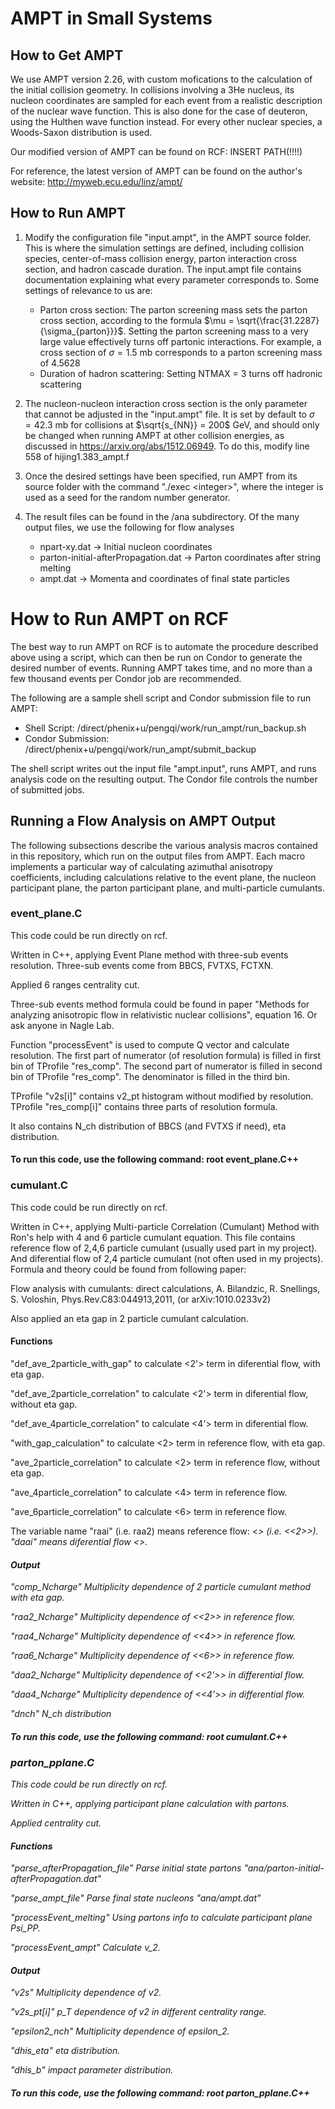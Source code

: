 # AMPT in Small Systems

## How to Get AMPT

We use AMPT version 2.26, with custom mofications to the calculation of the initial collision geometry. In collisions involving a 3He nucleus, its nucleon coordinates are sampled for each event from a realistic description of the nuclear wave function. This is also done for the case of deuteron, using the Hulthen wave function instead. For every other nuclear species, a Woods-Saxon distribution is used.

Our modified version of AMPT can be found on RCF: INSERT PATH(!!!!)

For reference, the latest version of AMPT can be found on the author's website:
http://myweb.ecu.edu/linz/ampt/

## How to Run AMPT
1. Modify the configuration file "input.ampt", in the AMPT source folder. This is where the simulation settings are defined, including collision species, center-of-mass collision energy, parton interaction cross section, and hadron cascade duration. The input.ampt file contains documentation explaining what every parameter corresponds to. Some settings of relevance to us are:
    + Parton cross section: The parton screening mass sets the parton cross section, according to the formula $\mu = \sqrt{\frac{31.2287}{\sigma_{parton}}}$. Setting the parton screening mass to a very large value effectively turns off partonic interactions. For example, a cross section of $\sigma=1.5$ mb corresponds to a parton screening mass of 4.5628
    + Duration of hadron scattering: Setting NTMAX = 3 turns off hadronic scattering

2. The nucleon-nucleon interaction cross section is the only parameter that cannot be adjusted in the "input.ampt" file. It is set by default to $\sigma = 42.3$ mb for collisions at $\sqrt{s_{NN}} = 200$ GeV, and should only be changed when running AMPT at other collision energies, as discussed in https://arxiv.org/abs/1512.06949. To do this, modify line 558 of hijing1.383_ampt.f

3. Once the desired settings have been specified, run AMPT from its source folder with the command "./exec $<$integer$>$", where the integer is used as a seed for the random number generator.

4. The result files can be found in the /ana subdirectory. Of the many output files, we use the following for flow analyses
    + npart-xy.dat $\rightarrow$ Initial nucleon coordinates
    + parton-initial-afterPropagation.dat $\rightarrow$ Parton coordinates after string melting
    + ampt.dat $\rightarrow$ Momenta and coordinates of final state particles

# How to Run AMPT on RCF

The best way to run AMPT on RCF is to automate the procedure described above using a script, which can then be run on Condor to generate the desired number of events. Running AMPT takes time, and no more than a few thousand events per Condor job are recommended.

The following are a sample shell script and Condor submission file to run AMPT:

+ Shell Script:      /direct/phenix+u/pengqi/work/run_ampt/run_backup.sh
+ Condor Submission: /direct/phenix+u/pengqi/work/run_ampt/submit_backup

The shell script writes out the input file "ampt.input", runs AMPT, and runs analysis code on the resulting output. The Condor file controls the number of submitted jobs.

## Running a Flow Analysis on AMPT Output

The following subsections describe the various analysis macros contained in this repository, which run on the output files from AMPT. Each macro implements a particular way of calculating azimuthal anisotropy coefficients, including calculations relative to the event plane, the nucleon participant plane, the parton participant plane, and multi-particle cumulants.

### event_plane.C

This code could be run directly on rcf.

Written in C++, applying Event Plane method with three-sub events resolution. Three-sub events come from BBCS, FVTXS, FCTXN.

Applied 6 ranges centrality cut.

Three-sub events method formula could be found in paper "Methods for analyzing anisotropic flow in relativistic nuclear collisions", equation 16. Or ask anyone in Nagle Lab.

Function "processEvent" is used to compute Q vector and calculate resolution. The first part of numerator (of resolution formula) is filled in first bin of TProfile "res_comp". The second part of numerator is filled in second bin of TProfile "res_comp". The denominator is filled in the third bin.

TProfile "v2s[i]" contains v2_pt histogram without modified by resolution. TProfile "res_comp[i]" contains three parts of resolution formula.

It also contains N_ch distribution of BBCS (and FVTXS if need), eta distribution.

#### To run this code, use the following command: root event_plane.C++





### cumulant.C

This code could be run directly on rcf.

Written in C++, applying Multi-particle Correlation (Cumulant) Method with Ron's help with 4 and 6 particle cumulant equation. This file contains reference flow of 2,4,6 particle cumulant (usually used part in my project). And diferential flow of 2,4 particle cumulant (not often used in my projects). Formula and theory could be found from following paper:

Flow analysis with cumulants: direct calculations, A. Bilandzic, R. Snellings, S. Voloshin, Phys.Rev.C83:044913,2011, (or arXiv:1010.0233v2)

Also applied an eta gap in 2 particle cumulant calculation.

#### Functions

"def_ave_2particle_with_gap" 			to calculate <2'> term in diferential flow, with eta gap.

"def_ave_2particle_correlation"		to calculate <2'> term in diferential flow, without eta gap.

"def_ave_4particle_correlation"		to calculate <4'> term in diferential flow.

"with_gap_calculation"				to calculate <2> term in reference flow, with eta gap.

"ave_2particle_correlation" 			to calculate <2> term in reference flow, without eta gap.

"ave_4particle_correlation" 			to calculate <4> term in reference flow.

"ave_6particle_correlation" 			to calculate <6> term in reference flow.

The variable name "raai" (i.e. raa2) means reference flow: <<i>> (i.e. <<2>>). "daai" means diferential flow <<i>>.

#### Output

"comp_Ncharge"			Multiplicity dependence of 2 particle cumulant method with eta gap.

"raa2_Ncharge"			Multiplicity dependence of <<2>> in reference flow.

"raa4_Ncharge"			Multiplicity dependence of <<4>> in reference flow.

"raa6_Ncharge"			Multiplicity dependence of <<6>> in reference flow.

"daa2_Ncharge"			Multiplicity dependence of <<2'>> in differential flow.

"daa4_Ncharge"			Multiplicity dependence of <<4'>> in differential flow.

"dnch" 					N_ch distribution

#### To run this code, use the following command: root cumulant.C++





### parton_pplane.C

This code could be run directly on rcf.

Written in C++, applying participant plane calculation with partons.

Applied centrality cut.

#### Functions

"parse_afterPropagation_file"
Parse initial state partons "ana/parton-initial-afterPropagation.dat"

"parse_ampt_file"
Parse final state nucleons "ana/ampt.dat"

"processEvent_melting"
Using partons info to calculate participant plane Psi_PP.

"processEvent_ampt"
Calculate v_2.

#### Output

"v2s"
Multiplicity dependence of v2.

"v2s_pt[i]"
p_T dependence of v2 in different centrality range.

"epsilon2_nch"
Multiplicity dependence of epsilon_2.

"dhis_eta"
eta distribution.

"dhis_b"
impact parameter distribution.

#### To run this code, use the following command: root parton_pplane.C++

